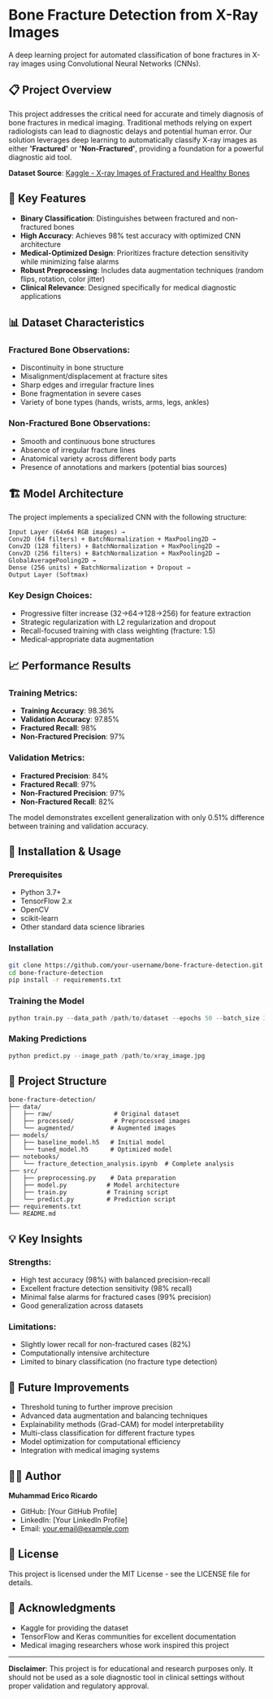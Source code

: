# Bone Fracture Detection from X-Ray Images

A deep learning project for automated classification of bone fractures in X-ray images using Convolutional Neural Networks (CNNs).

## 📋 Project Overview

This project addresses the critical need for accurate and timely diagnosis of bone fractures in medical imaging. Traditional methods relying on expert radiologists can lead to diagnostic delays and potential human error. Our solution leverages deep learning to automatically classify X-ray images as either **'Fractured'** or **'Non-Fractured'**, providing a foundation for a powerful diagnostic aid tool.

**Dataset Source**: [Kaggle - X-ray Images of Fractured and Healthy Bones](https://www.kaggle.com/datasets/foyez767/x-ray-images-of-fractured-and-healthy-bones)

## 🎯 Key Features

- **Binary Classification**: Distinguishes between fractured and non-fractured bones
- **High Accuracy**: Achieves 98% test accuracy with optimized CNN architecture
- **Medical-Optimized Design**: Prioritizes fracture detection sensitivity while minimizing false alarms
- **Robust Preprocessing**: Includes data augmentation techniques (random flips, rotation, color jitter)
- **Clinical Relevance**: Designed specifically for medical diagnostic applications

## 📊 Dataset Characteristics

### Fractured Bone Observations:
- Discontinuity in bone structure
- Misalignment/displacement at fracture sites
- Sharp edges and irregular fracture lines
- Bone fragmentation in severe cases
- Variety of bone types (hands, wrists, arms, legs, ankles)

### Non-Fractured Bone Observations:
- Smooth and continuous bone structures
- Absence of irregular fracture lines
- Anatomical variety across different body parts
- Presence of annotations and markers (potential bias sources)

## 🏗️ Model Architecture

The project implements a specialized CNN with the following structure:

```
Input Layer (64x64 RGB images) → 
Conv2D (64 filters) + BatchNormalization + MaxPooling2D → 
Conv2D (128 filters) + BatchNormalization + MaxPooling2D → 
Conv2D (256 filters) + BatchNormalization + MaxPooling2D → 
GlobalAveragePooling2D → 
Dense (256 units) + BatchNormalization + Dropout → 
Output Layer (Softmax)
```

### Key Design Choices:
- Progressive filter increase (32→64→128→256) for feature extraction
- Strategic regularization with L2 regularization and dropout
- Recall-focused training with class weighting (fracture: 1.5)
- Medical-appropriate data augmentation

## 📈 Performance Results

### Training Metrics:
- **Training Accuracy**: 98.36%
- **Validation Accuracy**: 97.85%
- **Fractured Recall**: 98%
- **Non-Fractured Precision**: 97%

### Validation Metrics:
- **Fractured Precision**: 84%
- **Fractured Recall**: 97%
- **Non-Fractured Precision**: 97%
- **Non-Fractured Recall**: 82%

The model demonstrates excellent generalization with only 0.51% difference between training and validation accuracy.

## 🚀 Installation & Usage

### Prerequisites
- Python 3.7+
- TensorFlow 2.x
- OpenCV
- scikit-learn
- Other standard data science libraries

### Installation
```bash
git clone https://github.com/your-username/bone-fracture-detection.git
cd bone-fracture-detection
pip install -r requirements.txt
```

### Training the Model
```python
python train.py --data_path /path/to/dataset --epochs 50 --batch_size 32
```

### Making Predictions
```python
python predict.py --image_path /path/to/xray_image.jpg
```

## 📁 Project Structure

```
bone-fracture-detection/
├── data/
│   ├── raw/                 # Original dataset
│   ├── processed/           # Preprocessed images
│   └── augmented/          # Augmented images
├── models/
│   ├── baseline_model.h5   # Initial model
│   └── tuned_model.h5      # Optimized model
├── notebooks/
│   └── fracture_detection_analysis.ipynb  # Complete analysis
├── src/
│   ├── preprocessing.py    # Data preparation
│   ├── model.py           # Model architecture
│   ├── train.py           # Training script
│   └── predict.py         # Prediction script
├── requirements.txt
└── README.md
```

## 💡 Key Insights

### Strengths:
- High test accuracy (98%) with balanced precision-recall
- Excellent fracture detection sensitivity (98% recall)
- Minimal false alarms for fractured cases (99% precision)
- Good generalization across datasets

### Limitations:
- Slightly lower recall for non-fractured cases (82%)
- Computationally intensive architecture
- Limited to binary classification (no fracture type detection)

## 🔮 Future Improvements

- Threshold tuning to further improve precision
- Advanced data augmentation and balancing techniques
- Explainability methods (Grad-CAM) for model interpretability
- Multi-class classification for different fracture types
- Model optimization for computational efficiency
- Integration with medical imaging systems

## 👨‍💻 Author

**Muhammad Erico Ricardo**  
- GitHub: [Your GitHub Profile]  
- LinkedIn: [Your LinkedIn Profile]  
- Email: your.email@example.com

## 📄 License

This project is licensed under the MIT License - see the LICENSE file for details.

## 🙏 Acknowledgments

- Kaggle for providing the dataset
- TensorFlow and Keras communities for excellent documentation
- Medical imaging researchers whose work inspired this project

---

**Disclaimer**: This project is for educational and research purposes only. It should not be used as a sole diagnostic tool in clinical settings without proper validation and regulatory approval.
